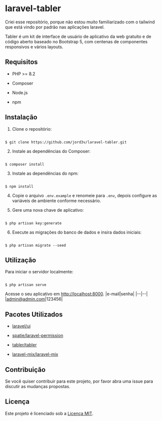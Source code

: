 
# laravel-tabler

  

Criei esse repositório, porque não estou muito familiarizado com o tailwind que está vindo por padrão nas aplicações laravel.

  

Tabler é um kit de interface de usuário de aplicativo da web gratuito e de código aberto baseado no Bootstrap 5, com centenas de componentes responsivos e vários layouts.

  

## Requisitos

  

- PHP >= 8.2

- Composer

- Node.js

- npm

  

## Instalação

  

1. Clone o repositório:

```

$ git clone https://github.com/jord3v/laravel-tabler.git

```

  

2. Instale as dependências do Composer:

```

$ composer install

```

  

3. Instale as dependências do npm:

```

$ npm install

```

  

4. Copie o arquivo `.env.example` e renomeie para `.env`, depois configure as variáveis de ambiente conforme necessário.

  

5. Gere uma nova chave de aplicativo:

```

$ php artisan key:generate

```

  

6. Execute as migrações do banco de dados e insira dados iniciais:

```

$ php artisan migrate --seed

```

  

## Utilização

  

Para iniciar o servidor localmente:

```

$ php artisan serve

```

  

Acesse o seu aplicativo em [http://localhost:8000](http://localhost:8000).
|e-mail|senha|
|--|--|
|admin@admin.com|123456|

  

## Pacotes Utilizados

  

- [laravel/ui](https://github.com/laravel/ui)

- [spatie/laravel-permission](https://github.com/spatie/laravel-permission)

- [tabler/tabler](https://github.com/tabler/tabler)

- [laravel-mix/laravel-mix](https://github.com/laravel-mix/laravel-mix)

  

## Contribuição

  

Se você quiser contribuir para este projeto, por favor abra uma issue para discutir as mudanças propostas.

  

## Licença

  

Este projeto é licenciado sob a [Licença MIT](https://opensource.org/license/mit).